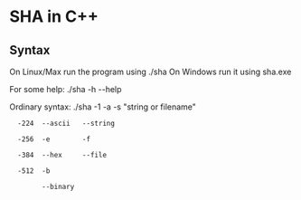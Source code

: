 # SHA in C++

## Syntax
On Linux/Max run the program using ./sha
On Windows run it using sha.exe

For some help: ./sha -h
                     --help

Ordinary syntax:
./sha -1    -a        -s        "string or filename"

      -224  --ascii   --string

      -256  -e        -f

      -384  --hex     --file

      -512  -b
      
            --binary
